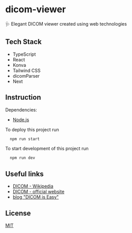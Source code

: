 
# dicom-viewer

🩺 Elegant DICOM viewer created using web technologies

## Tech Stack

- TypeScript
- React
- Konva
- Tailwind CSS
- dicomParser
- Next

## Instruction

Dependencies:
- [Node.js](https://nodejs.org/)

To deploy this project run

```bash
  npm run start
```

To start development of this project run

```bash
  npm run dev
```

## Useful links

 - [DICOM - Wikipedia](https://en.wikipedia.org/wiki/DICOM)
 - [DICOM - official website](https://www.dicomstandard.org/)
 - [blog "DICOM is Easy"](https://dicomiseasy.blogspot.com/)


## License

[MIT](https://choosealicense.com/licenses/mit/)
